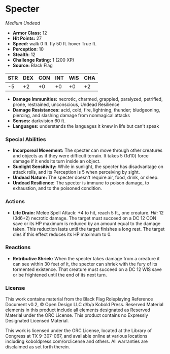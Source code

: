 # Specter

*Medium* *Undead*

- **Armor Class:** 12
- **Hit Points:** 27 
- **Speed:** walk 0 ft. fly 50 ft. hover True ft.
- **Perception**: 10
- **Stealth**: 12
- **Challenge Rating:** 1 (200 XP)
- **Source:** Black Flag

| STR | DEX | CON | INT | WIS | CHA |
| --- | --- | --- | --- | --- | --- |
| -5 | +2 | +0 | +0 | +0 | +2 |

- **Damage Immunities:** necrotic, charmed, grappled, paralyzed, petrified, prone, restrained, unconscious, Undead Resilience
- **Damage Resistances:** acid, cold, fire, lightning, thunder; bludgeoning, piercing, and slashing damage from nonmagical attacks
- **Senses:** darkvision 60 ft.
- **Languages:** understands the languages it knew in life but can't speak

### Special Abilities

- **Incorporeal Movement:** The specter can move through other creatures and objects as if they were difficult terrain. It takes 5 (1d10) force damage if it ends its turn inside an object.
- **Sunlight Sensitivity:** While in sunlight, the specter has disadvantage on attack rolls, and its Perception is 5 when perceiving by sight.
- **Undead Nature:** The specter doesn't require air, food, drink, or sleep.
- **Undead Resilience:** The specter is immune to poison damage, to exhaustion, and to the poisoned condition.

### Actions

- **Life Drain:** Melee Spell Attack: +4 to hit, reach 5 ft., one creature. _Hit:_ 12 (3d6+2) necrotic damage. The target must succeed on a DC 12 CON save or its HP maximum is reduced by an amount equal to the damage taken. This reduction lasts until the target finishes a long rest. The target dies if this effect reduces its HP maximum to 0.

### Reactions

- **Retributive Shriek:** When the specter takes damage from a creature it can see within 30 feet of it, the specter can shriek with the fury of its tormented existence. That creature must succeed on a DC 12 WIS save or be frightened until the end of its next turn.


### License

This work contains material from the Black Flag Roleplaying Reference Document v0.2, © Open Design LLC d/b/a Kobold Press. Reserved Material elements in this product include all elements designated as Reserved Material under the ORC License. This product contains no Expressly Designated Licensed Material.

This work is licensed under the ORC License, located at the Library of Congress at TX 9-307-067, and available online at various locations including koboldpress.com/orclicense and others. All warranties are disclaimed as set forth therein.
